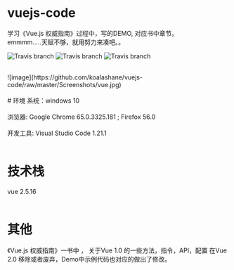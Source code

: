 # vuejs-code
学习《Vue.js 权威指南》过程中，写的DEMO, 对应书中章节。<br/>
emmmm.....天赋不够，就用努力来凑吧。。<br/>

![Travis branch](https://img.shields.io/badge/vue-2.5.16-green.svg)
![Travis branch](https://img.shields.io/badge/vsCode-1.21.1-red.svg)
![Travis branch](https://img.shields.io/badge/windows-10-blue.svg)

<br/>
 ![image](https://github.com/koalashane/vuejs-code/raw/master/Screenshots/vue.jpg)
 <br/>
 <br/>
# 环境
系统：windows 10<br/><br/>
浏览器: Google Chrome  65.0.3325.181 ; Firefox 56.0<br/><br/>
开发工具: Visual Studio Code 1.21.1<br/><br/>

# 技术栈
vue 2.5.16
<br/>
<br/>
# 其他
《Vue.js 权威指南》一书中 ， 关于Vue 1.0 的一些方法，指令，API，配置 在Vue 2.0 移除或者废弃，Demo中示例代码也对应的做出了修改。